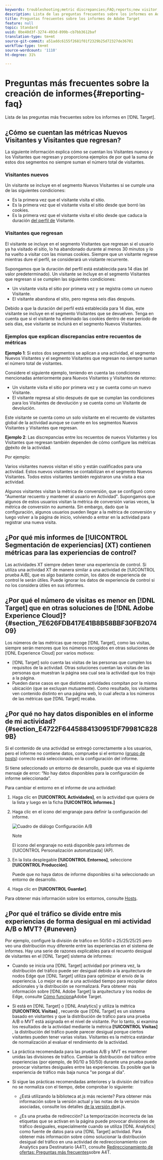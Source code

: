 ```yaml
---
keywords: troubleshooting;metric discrepancies;FAQ;reports;new visitor;new visitors;returning visitor;returning visitors;return visit;new visit
description: Lista de las preguntas frecuentes sobre los informes en Adobe Target.
title: Preguntas frecuentes sobre los informes de Adobe Target
feature: null
topic: Standard
uuid: 0be40d3f-3274-493d-899b-cb7bb3612baf
translation-type: tm+mt
source-git-commit: a51addc6155f2681f01f2329b25d72327de36701
workflow-type: tm+mt
source-wordcount: '1110'
ht-degree: 31%

---
```



# Preguntas más frecuentes sobre la creación de informes{#reporting-faq}

Lista de las preguntas más frecuentes sobre los informes en [!DNL Target].

## ¿Cómo se cuentan las métricas Nuevos Visitantes y Visitantes que regresan?

La siguiente información explica cómo se cuentan los Visitantes nuevos y los Visitantes que regresan y proporciona ejemplos de por qué la suma de estos dos segmentos no siempre suman el número total de visitantes.

### Visitantes nuevos

Un visitante se incluye en el segmento Nuevos Visitantes si se cumple una de las siguientes condiciones:

* Es la primera vez que el visitante visita el sitio.
* Es la primera vez que el visitante visita el sitio desde que borró las cookies.
* Es la primera vez que el visitante visita el sitio desde que caduca la duración [del perfil de](/help/c-target/c-visitor-profile/visitor-profile-lifetime.md) Visitante.

### Visitantes que regresan

El visitante se incluye en el segmento Visitantes que regresan si el usuario ya ha visitado el sitio, lo ha abandonado durante al menos 30 minutos y lo ha vuelto a visitar con las mismas cookies. Siempre que un visitante regrese mientras dure el perfil, se considerará un visitante recurrente.

Supongamos que la duración del perfil está establecida para 14 días (el valor predeterminado). Un visitante se incluye en el segmento Visitantes que regresan si se cumplen las siguientes condiciones:

* Un visitante visita el sitio por primera vez y se registra como un nuevo Visitante.
* El visitante abandona el sitio, pero regresa seis días después.

Debido a que la duración del perfil está establecida para 14 días, este visitante se incluye en el segmento Visitantes que se devuelven. Tenga en cuenta que si el visitante ha eliminado las cookies dentro de ese período de seis días, ese visitante se incluirá en el segmento Nuevos Visitantes.

### Ejemplos que explican discrepancias entre recuentos de métricas

**Ejemplo 1**: Si estos dos segmentos se aplican a una actividad, el segmento Nuevos Visitantes y el segmento Visitantes que regresan no siempre suman el número total de visitantes.

Considere el siguiente ejemplo, teniendo en cuenta las condiciones mencionadas anteriormente para Nuevos Visitantes y Visitantes de retorno:

* Un visitante visita el sitio por primera vez y se cuenta como un nuevo Visitante.
* El visitante regresa al sitio después de que se cumplan las condiciones para los Visitantes de devolución y se cuenta como un Visitante de devolución.

Este visitante se cuenta como un solo visitante en el recuento de visitantes global de la actividad aunque se cuente en los segmentos Nuevos Visitantes y Visitantes que regresan.

**Ejemplo 2**: Las discrepancias entre los recuentos de nuevos Visitantes y los Visitantes que regresan también dependen de cómo configure las métricas [de](/help/c-activities/r-success-metrics/success-metrics.md)éxito de la actividad.

Por ejemplo:

Varios visitantes nuevos visitan el sitio y están cualificados para una actividad. Estos nuevos visitantes se contabilizan en el segmento Nuevos Visitantes. Todos estos visitantes también registraron una visita a esa actividad.

Algunos visitantes visitan la métrica de conversión, que se configuró como &quot;Aumentar recuento y mantener al usuario en Actividad&quot;. Supongamos que algunos de estos usuarios visitan la métrica de conversión varias veces, la métrica de conversión no aumenta. Sin embargo, dado que la configuración, algunos usuarios pueden llegar a la métrica de conversión y luego volver a la página de inicio, volviendo a entrar en la actividad para registrar una nueva visita.

## ¿Por qué mis informes de [!UICONTROL Segmentación de experiencias] (XT) contienen métricas para las experiencias de control?

Las actividades XT siempre deben tener una experiencia de control. Si utiliza una actividad XT de manera similar a una actividad de [!UICONTROL prueba A/B], que es algo bastante común, los datos de experiencia de control le serán útiles. Puede ignorar los datos de experiencia de control si no los considera útiles en sus informes.

## ¿Por qué el número de visitas es menor en [!DNL Target] que en otras soluciones de [!DNL Adobe Experience Cloud]?{#section_7E626FDB417E41B8B58BBF30FB207409}

Los números de las métricas que recoge [!DNL Target], como las visitas, siempre serán menores que los números recogidos en otras soluciones de [!DNL Experience Cloud] por varios motivos:

* [!DNL Target] solo cuenta las visitas de las personas que cumplen los requisitos de la actividad. Otras soluciones cuentan las visitas de las personas que muestran la página sea cual sea la actividad que los trajo a la página.
* Pueden darse casos en que distintas actividades compitan por la misma ubicación (que se excluyan mutuamente). Como resultado, los visitantes ven contenido distinto en una página web, lo cual afecta a los números de las métricas que [!DNL Target] recaba.

## ¿Por qué no hay datos disponibles en el informe de mi actividad?{#section_E4722F6445884130951DF79981C8289B}

Si el contenido de una actividad se entregó correctamente a los usuarios, pero el informe no contiene datos, compruebe si el entorno ([grupo de hosts](/help/administrating-target/hosts.md)) correcto está seleccionado en la configuración del informe.

Si tiene seleccionado un entorno de desarrollo, puede que vea el siguiente mensaje de error: “No hay datos disponibles para la configuración de informe seleccionada”.

Para cambiar el entorno en el informe de una actividad:

1. Haga clic en **[!UICONTROL Actividades]**, en la actividad que quiera de la lista y luego en la ficha **[!UICONTROL Informes.]**
1. Haga clic en el icono del engranaje para definir la configuración del informe.

   ![Cuadro de diálogo Configuración A/B](/help/c-reports/c-report-settings/assets/ab_settings_dialog.png)

   >[!NOTE]
   >
   >El icono del engranaje no está disponible para informes de [!UICONTROL Personalización automatizada] (AP).

1. En la lista desplegable **[!UICONTROL Entornos]**, seleccione **[!UICONTROL Producción]**.

   Puede que no haya datos de informe disponibles si ha seleccionado un entorno de desarrollo.

1. Haga clic en **[!UICONTROL Guardar]**.

Para obtener más información sobre los entornos, consulte [Hosts](../administrating-target/hosts.md#concept_516BB01EBFBD4449AB03940D31AEB66E).

## ¿Por qué el tráfico se divide entre mis experiencias de forma desigual en mi actividad A/B o MVT? {#uneven}

Por ejemplo, configuré la división de tráfico en 50/50 o 25/25/25/25 pero veo una distribución muy diferente entre las experiencias en el sistema de informes. Hay una serie de razones explicables para el recuento desigual de visitantes en el [!DNL Target] sistema de informes:

* Cuando se inicia una [!DNL Target] actividad por primera vez, la distribución del tráfico puede ser desigual debido a la arquitectura de nodos Edge que [!DNL Target] utiliza para optimizar el envío de la experiencia. Lo mejor es dar a una actividad tiempo para recopilar datos adicionales y la distribución se normalizará. Para obtener más información sobre [!DNL Adobe Target] la arquitectura y los nodos de Edge, consulte [Cómo funciona](/help/c-intro/how-target-works.md)Adobe Target.
* Si está en [!DNL Target] o [!DNL Analytics] y utiliza la métrica **[!UICONTROL Visitas]** , recuerde que [!DNL Target] es un sistema basado en visitantes y que la distribución de tráfico para una prueba A/B o MVT está asignada en el nivel de visitante. Por lo tanto, si examina los resultados de la actividad mediante la métrica **[!UICONTROL Visitas]** , la distribución del tráfico puede parecer desigual porque ciertos visitantes pueden tener varias visitas. Visitantes es la métrica estándar de normalización al evaluar el rendimiento de la actividad.
* La práctica recomendada para las pruebas A/B y MVT es mantener unidas las divisiones de tráfico. Cambiar la distribución del tráfico entre experiencias (por ejemplo, de 90/10 a 50/50) durante una prueba puede provocar visitantes desiguales entre las experiencias. Es posible que la experiencia de tráfico más baja nunca &quot;se ponga al día&quot;.
* Si sigue las prácticas recomendadas anteriores y la división del tráfico no se normaliza con el tiempo, debe comprobar lo siguiente:

   * ¿Está utilizando la biblioteca at.js más reciente? Para obtener más información sobre la versión actual y las notas de la versión asociadas, consulte los detalles [de la versión de](/help/c-implementing-target/c-implementing-target-for-client-side-web/target-atjs-versions.md)at.js.

   * ¿Es una prueba de redirección? La temporización incorrecta de las etiquetas que se activan en la página puede provocar divisiones de tráfico desiguales, especialmente cuando se utiliza [!DNL Analytics] como fuente de datos para una [!DNL Target] actividad. Para obtener más información sobre cómo solucionar la distribución desigual del tráfico en una actividad de redireccionamiento con Analytics para Destinatario (A4T), consulte [Redireccionamiento de ofertas: Preguntas más frecuentes](/help/c-integrating-target-with-mac/a4t/r-a4t-faq/a4t-faq-redirect-offers.md)sobre A4T.
